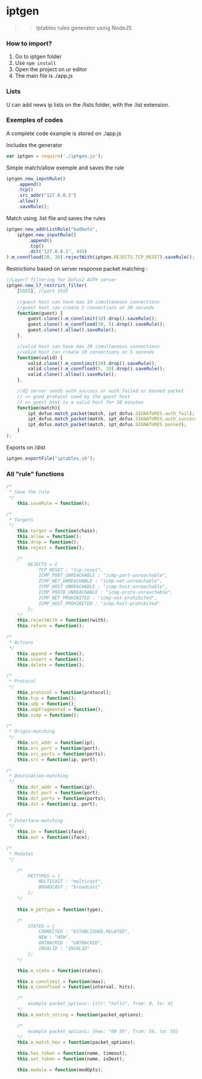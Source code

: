 iptgen
==============
>>Iptables rules generator using NodeJS

### How to import? ###
1. Go to iptgen folder
2. Use `npm install`
3. Open the project on ur editor
4. The main file is ./app.js

### Lists ###
U can add news ip lists on the /lists folder, with the .list extension.

###  Exemples of codes ###
A complete code example is stored on ./app.js

Includes the generator
```javascript
var iptgen = require('./iptgen.js');
```

Simple match/allow exemple and saves the rule
```javascript
iptgen.new_inputRule()
    .append()
    .tcp()
    .src_addr("127.0.0.1")
    .allow()
    .saveRule();
```

Match using .list file  and saves the rules
```javascript
iptgen.new_addrListRule("badbots",
    iptgen.new_inputRule()
        .append()
        .tcp()
        .dst("127.0.0.1", 443)
).m_connflood(20, 30).rejectWith(iptgen.REJECTS.TCP_RESET).saveRule();
```

Restrictions based on server response packet matching :

```javascript
//Layer7 filtering for Dofus2 AUTH server
iptgen.new_l7_restrict_filter(
    [5555], //port 5555

    //guest host can have max 10 simultaneous connections
    //guest host can create 5 connections on 30 seconds
    function(guest) {
        guest.clone().m_connlimit(10).drop().saveRule();
        guest.clone().m_connflood(30, 5).drop().saveRule();
        guest.clone().allow().saveRule();
    },

    //valid host can have max 20 simultaneous connections
    //valid host can create 10 connections on 5 seconds
    function(valid) {
        valid.clone().m_connlimit(20).drop().saveRule();
        valid.clone().m_connflood(5, 10).drop().saveRule();
        valid.clone().allow().saveRule();
    },

    //d2 server sends auth_success or auth_failed or banned packet
    // => good protocol used by the guest host
    // => guest host is a valid host for 30 minutes
    function(match){
        ipt_dofus.match_packet(match, ipt_dofus.SIGNATURES.auth_fail);
        ipt_dofus.match_packet(match, ipt_dofus.SIGNATURES.auth_success);
        ipt_dofus.match_packet(match, ipt_dofus.SIGNATURES.banned);
    }
);
```

Exports on /dist
```javascript
iptgen.exportFile("iptables.sh");
```

### All "rule" functions ### 

```javascript
/*
 * Save the rule
 */
    this.saveRule = function();

/*
 * Targets
 */
    this.target = function(chain);
    this.allow = function();
    this.drop = function();
    this.reject = function();

    /*
        REJECTS = {
            TCP_RESET : "tcp-reset",
            ICMP_PORT_UNREACHABLE : "icmp-port-unreachable",
            ICMP_NET_UNREACHABLE : "icmp-net-unreachable",
            ICMP_HOST_UNREACHABLE : "icmp-host-unreachable",
            ICMP_PROTO_UNREACHABLE : "icmp-proto-unreachable",
            ICMP_NET_PROHIBITED : "icmp-net-prohibited",
            ICMP_HOST_PROHIBITED : "icmp-host-prohibited"
        };
    */
    this.rejectWith = function(rwith);
    this.return = function();

/*
 * Actions
 */
    this.append = function();
    this.insert = function();
    this.delete = function();

/*
 * Protocol
 */
    this.protocol = function(protocol);
    this.tcp = function();
    this.udp = function();
    this.udpFragmented = function();
    this.icmp = function();

/*
 * Origin-matching
 */
    this.src_addr = function(ip);
    this.src_port = function(port);
    this.src_ports = function(ports);
    this.src = function(ip, port);

/*
 * Destination-matching
 */
    this.dst_addr = function(ip);
    this.dst_port = function(port);
    this.dst_ports = function(ports);
    this.dst = function(ip, port);

/*
 * Interface-matching
 */
    this.in = function(iface);
    this.out = function(iface);

/*
 * Modules
 */

    /*
        PKTTYPES = {
            MULTICAST : "multicast",
            BROADCAST : "broadcast"
        };
    */
    
    this.m_pkttype = function(type);

    /*
        STATES = {
            CONNECTED : "ESTABLISHED,RELATED",
            NEW : "NEW",
            UNTRACKED : "UNTRACKED",
            INVALID : "INVALID"
        };
    */

    this.m_state = function(states);

    this.m_connlimit = function(max);
    this.m_connflood = function(interval, hits);

    /*
        example packet_options: {str: "hello", from: 0, to: 4}
    */
    this.m_match_string = function(packet_options);

    /*
        example packet_options: {hex: "00 59", from: 54, to: 55}
    */
    this.m_match_hex = function(packet_options);

    this.has_token = function(name, timeout);
    this.set_token = function(name, isDest);

    this.module = function(modOpts);
```
